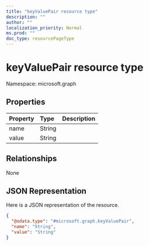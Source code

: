 ```yaml
---
title: "keyValuePair resource type"
description: ""
author: ""
localization_priority: Normal
ms.prod: ""
doc_type: resourcePageType
---
```


# keyValuePair resource type


Namespace: microsoft.graph



## Properties
|Property|Type|Description|
|:---|:---|:---|
|name|String||
|value|String||

## Relationships
None

## JSON Representation
Here is a JSON representation of the resource.
<!-- {
  "blockType": "resource",
  "@odata.type": "microsoft.graph.keyValuePair"
}
-->
``` json
{
  "@odata.type": "#microsoft.graph.keyValuePair",
  "name": "String",
  "value": "String"
}
```

